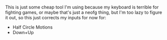 <p>This is just some cheap tool I'm using because my keyboard is terrible for fighting games, or maybe that's just a neofg thing, but I'm too lazy to figure it out, so this just corrects my inputs for now for:</p>
<ul>
<li>Half Circle Motions</li>
<li>Down+Up</li>
</ul>